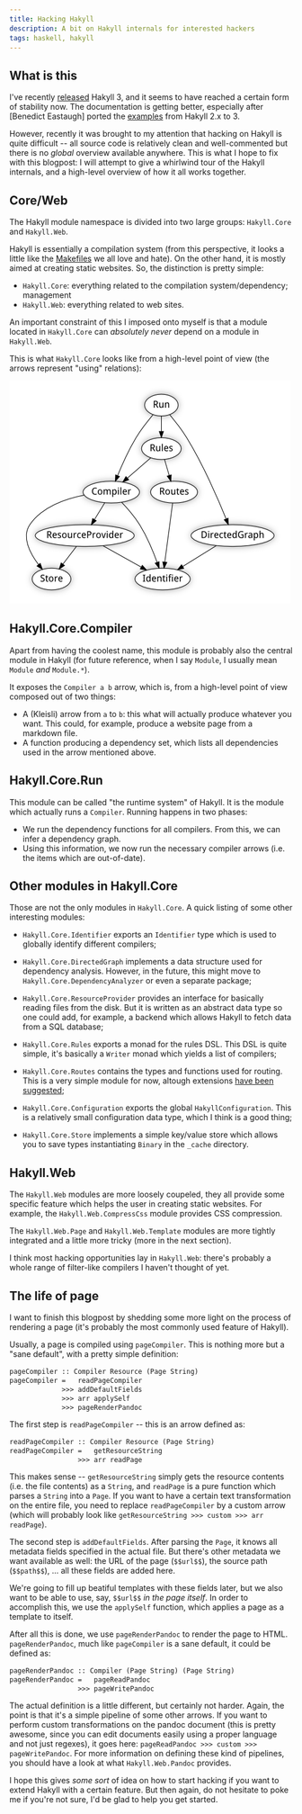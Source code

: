 ```yaml
---
title: Hacking Hakyll
description: A bit on Hakyll internals for interested hackers
tags: haskell, hakyll
---
```


What is this
------------

I've recently [released] Hakyll 3, and it seems to have reached a certain form
of stability now. The documentation is getting better, especially after
[Benedict Eastaugh] ported the [examples] from Hakyll 2.x to 3.

However, recently it was brought to my attention that hacking on Hakyll is quite
difficult -- all source code is relatively clean and well-commented but there is
no *global* overview available anywhere. This is what I hope to fix with this
blogpost: I will attempt to give a whirlwind tour of the Hakyll internals, and a
high-level overview of how it all works together.

[released]: http://www.haskell.org/pipermail/web-devel/2011/000980.html
[Benedict Eastough]: http://extralogical.net/
[examples]: https://github.com/jaspervdj/hakyll/tree/master/examples

Core/Web
--------

The Hakyll module namespace is divided into two large groups: `Hakyll.Core` and
`Hakyll.Web`.

Hakyll is essentially a compilation system (from this perspective, it looks a
little like the [Makefiles] we all love and hate). On the other hand, it is
mostly aimed at creating static websites. So, the distinction is pretty simple:

- `Hakyll.Core`: everything related to the compilation system/dependency;
  management
- `Hakyll.Web`: everything related to web sites.

[Makefiles]: http://en.wikipedia.org/wiki/Make_(software)

An important constraint of this I imposed onto myself is that a module located
in `Hakyll.Core` can *absolutely never* depend on a module in `Hakyll.Web`.

This is what `Hakyll.Core` looks like from a high-level point of view (the
arrows represent "using" relations):

![Hakyll.Core](/images/2011-03-30-core.png)

Hakyll.Core.Compiler
--------------------

Apart from having the coolest name, this module is probably also the central
module in Hakyll (for future reference, when I say `Module`, I usually mean
`Module` *and* `Module.*`).

It exposes the `Compiler a b` arrow, which is, from a high-level point of view
composed out of two things:

- A (Kleisli) arrow from `a` to `b`: this what will actually produce whatever
  you want. This could, for example, produce a website page from a markdown
  file.
- A function producing a dependency set, which lists all dependencies used in
  the arrow mentioned above.

Hakyll.Core.Run
---------------

This module can be called "the runtime system" of Hakyll. It is the module which
actually runs a `Compiler`. Running happens in two phases:

- We run the dependency functions for all compilers. From this, we can infer a
  dependency graph.
- Using this information, we now run the necessary compiler arrows (i.e. the
  items which are out-of-date).

Other modules in Hakyll.Core
----------------------------

Those are not the only modules in `Hakyll.Core`. A quick listing of some other
interesting modules:

- `Hakyll.Core.Identifier` exports an `Identifier` type which is used to
  globally identify different compilers;

- `Hakyll.Core.DirectedGraph` implements a data structure used for dependency
  analysis. However, in the future, this might move to
  `Hakyll.Core.DependencyAnalyzer` or even a separate package;

- `Hakyll.Core.ResourceProvider` provides an interface for basically reading
  files from the disk. But it is written as an abstract data type so one could
  add, for example, a backend which allows Hakyll to fetch data from a SQL
  database;

- `Hakyll.Core.Rules` exports a monad for the rules DSL. This DSL is quite
  simple, it's basically a `Writer` monad which yields a list of compilers;

- `Hakyll.Core.Routes` contains the types and functions used for routing. This
  is a very simple module for now, altough extensions [have been suggested];

[have been suggested]: http://groups.google.com/d/msg/hakyll/5gzxxwI4cu4/u7Um62wXCpYJ

- `Hakyll.Core.Configuration` exports the global `HakyllConfiguration`. This is
  a relatively small configuration data type, which I think is a good thing;

- `Hakyll.Core.Store` implements a simple key/value store which allows you to
  save types instantiating `Binary` in the `_cache` directory.

Hakyll.Web
----------

The `Hakyll.Web` modules are more loosely coupeled, they all provide some
specific feature which helps the user in creating static websites. For example,
the `Hakyll.Web.CompressCss` module provides CSS compression.

The `Hakyll.Web.Page` and `Hakyll.Web.Template` modules are more tightly
integrated and a little more tricky (more in the next section).

I think most hacking opportunities lay in `Hakyll.Web`: there's probably a whole
range of filter-like compilers I haven't thought of yet.

The life of page
----------------

I want to finish this blogpost by shedding some more light on the process of
rendering a page (it's probably the most commonly used feature of Hakyll).

Usually, a page is compiled using `pageCompiler`. This is nothing more but a
"sane default", with a pretty simple definition:

~~~~~{.haskell}
pageCompiler :: Compiler Resource (Page String)
pageCompiler =   readPageCompiler
             >>> addDefaultFields
             >>> arr applySelf
             >>> pageRenderPandoc
~~~~~

The first step is `readPageCompiler` -- this is an arrow defined as:

~~~~~{.haskell}
readPageCompiler :: Compiler Resource (Page String)
readPageCompiler =   getResourceString
                 >>> arr readPage
~~~~~

This makes sense -- `getResourceString` simply gets the resource contents (i.e.
the file contents) as a `String`, and `readPage` is a pure function which parses
a `String` into a `Page`. If you want to have a certain text transformation on
the entire file, you need to replace `readPageCompiler` by a custom arrow (which
will probably look like `getResourceString >>> custom >>> arr readPage`).

The second step is `addDefaultFields`. After parsing the `Page`, it knows all
metadata fields specified in the actual file. But there's other metadata we want
available as well: the URL of the page (`$$url$$`), the source path
(`$$path$$`), ... all these fields are added here.

We're going to fill up beatiful templates with these fields later, but we also
want to be able to use, say, `$$url$$` *in the page itself*. In order to
accomplish this, we use the `applySelf` function, which applies a page as a
template to itself.

After all this is done, we use `pageRenderPandoc` to render the page to HTML.
`pageRenderPandoc`, much like `pageCompiler` is a sane default, it could be
defined as:

~~~~~{.haskell}
pageRenderPandoc :: Compiler (Page String) (Page String)
pageRenderPandoc =   pageReadPandoc
                 >>> pageWritePandoc
~~~~~

The actual definition is a little different, but certainly not harder. Again,
the point is that it's a simple pipeline of some other arrows. If you want to
perform custom transformations on the pandoc document (this is pretty awesome,
since you can edit documents easily using a proper language and not just
regexes), it goes here: `pageReadPandoc >>> custom >>> pageWritePandoc`. For
more information on defining these kind of pipelines, you should have a look at
what `Hakyll.Web.Pandoc` provides.

I hope this gives *some sort* of idea on how to start hacking if you want to
extend Hakyll with a certain feature. But then again, do not hesitate to poke me
if you're not sure, I'd be glad to help you get started.
